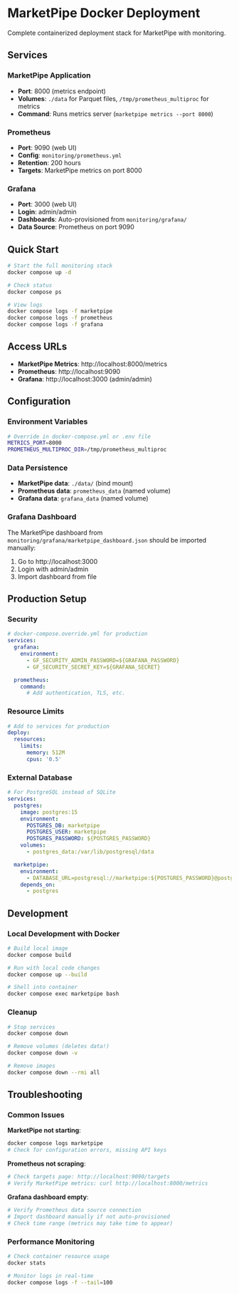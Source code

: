 # MarketPipe Docker Deployment

Complete containerized deployment stack for MarketPipe with monitoring.

## Services

### MarketPipe Application
- **Port**: 8000 (metrics endpoint)
- **Volumes**: `./data` for Parquet files, `/tmp/prometheus_multiproc` for metrics
- **Command**: Runs metrics server (`marketpipe metrics --port 8000`)

### Prometheus
- **Port**: 9090 (web UI)
- **Config**: `monitoring/prometheus.yml`
- **Retention**: 200 hours
- **Targets**: MarketPipe metrics on port 8000

### Grafana
- **Port**: 3000 (web UI)
- **Login**: admin/admin
- **Dashboards**: Auto-provisioned from `monitoring/grafana/`
- **Data Source**: Prometheus on port 9090

## Quick Start

```bash
# Start the full monitoring stack
docker compose up -d

# Check status
docker compose ps

# View logs
docker compose logs -f marketpipe
docker compose logs -f prometheus
docker compose logs -f grafana
```

## Access URLs

- **MarketPipe Metrics**: http://localhost:8000/metrics
- **Prometheus**: http://localhost:9090
- **Grafana**: http://localhost:3000 (admin/admin)

## Configuration

### Environment Variables
```bash
# Override in docker-compose.yml or .env file
METRICS_PORT=8000
PROMETHEUS_MULTIPROC_DIR=/tmp/prometheus_multiproc
```

### Data Persistence
- **MarketPipe data**: `./data/` (bind mount)
- **Prometheus data**: `prometheus_data` (named volume)
- **Grafana data**: `grafana_data` (named volume)

### Grafana Dashboard
The MarketPipe dashboard from `monitoring/grafana/marketpipe_dashboard.json` should be imported manually:
1. Go to http://localhost:3000
2. Login with admin/admin
3. Import dashboard from file

## Production Setup

### Security
```yaml
# docker-compose.override.yml for production
services:
  grafana:
    environment:
      - GF_SECURITY_ADMIN_PASSWORD=${GRAFANA_PASSWORD}
      - GF_SECURITY_SECRET_KEY=${GRAFANA_SECRET}

  prometheus:
    command:
      # Add authentication, TLS, etc.
```

### Resource Limits
```yaml
# Add to services for production
deploy:
  resources:
    limits:
      memory: 512M
      cpus: '0.5'
```

### External Database
```yaml
# For PostgreSQL instead of SQLite
services:
  postgres:
    image: postgres:15
    environment:
      POSTGRES_DB: marketpipe
      POSTGRES_USER: marketpipe
      POSTGRES_PASSWORD: ${POSTGRES_PASSWORD}
    volumes:
      - postgres_data:/var/lib/postgresql/data

  marketpipe:
    environment:
      - DATABASE_URL=postgresql://marketpipe:${POSTGRES_PASSWORD}@postgres:5432/marketpipe
    depends_on:
      - postgres
```

## Development

### Local Development with Docker
```bash
# Build local image
docker compose build

# Run with local code changes
docker compose up --build

# Shell into container
docker compose exec marketpipe bash
```

### Cleanup
```bash
# Stop services
docker compose down

# Remove volumes (deletes data!)
docker compose down -v

# Remove images
docker compose down --rmi all
```

## Troubleshooting

### Common Issues

**MarketPipe not starting**:
```bash
docker compose logs marketpipe
# Check for configuration errors, missing API keys
```

**Prometheus not scraping**:
```bash
# Check targets page: http://localhost:9090/targets
# Verify MarketPipe metrics: curl http://localhost:8000/metrics
```

**Grafana dashboard empty**:
```bash
# Verify Prometheus data source connection
# Import dashboard manually if not auto-provisioned
# Check time range (metrics may take time to appear)
```

### Performance Monitoring
```bash
# Check container resource usage
docker stats

# Monitor logs in real-time
docker compose logs -f --tail=100
```
